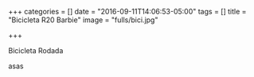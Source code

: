 +++
categories = []
date = "2016-09-11T14:06:53-05:00"
tags = []
title = "Bicicleta R20 Barbie"
image = "fulls/bici.jpg"

+++

Bicicleta Rodada

asas
